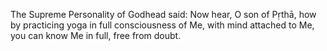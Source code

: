 The Supreme Personality of Godhead said: Now hear, O son of Pṛthā, how by practicing yoga in full consciousness of Me, with mind attached to Me, you can know Me in full, free from doubt.